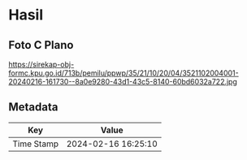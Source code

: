 # Hasil

## Foto C Plano

https://sirekap-obj-formc.kpu.go.id/713b/pemilu/ppwp/35/21/10/20/04/3521102004001-20240216-161730--8a0e9280-43d1-43c5-8140-60bd6032a722.jpg


## Metadata

| Key        | Value               |
| ---------- | ------------------- |
| Time Stamp | 2024-02-16 16:25:10 |



